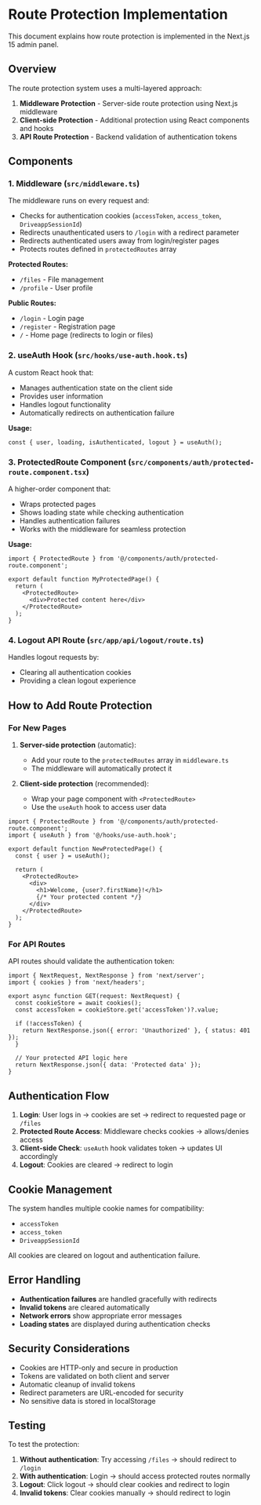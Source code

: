 # Route Protection Implementation

This document explains how route protection is implemented in the Next.js 15 admin panel.

## Overview

The route protection system uses a multi-layered approach:

1. **Middleware Protection** - Server-side route protection using Next.js middleware
2. **Client-side Protection** - Additional protection using React components and hooks
3. **API Route Protection** - Backend validation of authentication tokens

## Components

### 1. Middleware (`src/middleware.ts`)

The middleware runs on every request and:
- Checks for authentication cookies (`accessToken`, `access_token`, `DriveappSessionId`)
- Redirects unauthenticated users to `/login` with a redirect parameter
- Redirects authenticated users away from login/register pages
- Protects routes defined in `protectedRoutes` array

**Protected Routes:**
- `/files` - File management
- `/profile` - User profile

**Public Routes:**
- `/login` - Login page
- `/register` - Registration page
- `/` - Home page (redirects to login or files)

### 2. useAuth Hook (`src/hooks/use-auth.hook.ts`)

A custom React hook that:
- Manages authentication state on the client side
- Provides user information
- Handles logout functionality
- Automatically redirects on authentication failure

**Usage:**
```tsx
const { user, loading, isAuthenticated, logout } = useAuth();
```

### 3. ProtectedRoute Component (`src/components/auth/protected-route.component.tsx`)

A higher-order component that:
- Wraps protected pages
- Shows loading state while checking authentication
- Handles authentication failures
- Works with the middleware for seamless protection

**Usage:**
```tsx
import { ProtectedRoute } from '@/components/auth/protected-route.component';

export default function MyProtectedPage() {
  return (
    <ProtectedRoute>
      <div>Protected content here</div>
    </ProtectedRoute>
  );
}
```

### 4. Logout API Route (`src/app/api/logout/route.ts`)

Handles logout requests by:
- Clearing all authentication cookies
- Providing a clean logout experience

## How to Add Route Protection

### For New Pages

1. **Server-side protection** (automatic):
   - Add your route to the `protectedRoutes` array in `middleware.ts`
   - The middleware will automatically protect it

2. **Client-side protection** (recommended):
   - Wrap your page component with `<ProtectedRoute>`
   - Use the `useAuth` hook to access user data

```tsx
import { ProtectedRoute } from '@/components/auth/protected-route.component';
import { useAuth } from '@/hooks/use-auth.hook';

export default function NewProtectedPage() {
  const { user } = useAuth();

  return (
    <ProtectedRoute>
      <div>
        <h1>Welcome, {user?.firstName}!</h1>
        {/* Your protected content */}
      </div>
    </ProtectedRoute>
  );
}
```

### For API Routes

API routes should validate the authentication token:

```tsx
import { NextRequest, NextResponse } from 'next/server';
import { cookies } from 'next/headers';

export async function GET(request: NextRequest) {
  const cookieStore = await cookies();
  const accessToken = cookieStore.get('accessToken')?.value;

  if (!accessToken) {
    return NextResponse.json({ error: 'Unauthorized' }, { status: 401 });
  }

  // Your protected API logic here
  return NextResponse.json({ data: 'Protected data' });
}
```

## Authentication Flow

1. **Login**: User logs in → cookies are set → redirect to requested page or `/files`
2. **Protected Route Access**: Middleware checks cookies → allows/denies access
3. **Client-side Check**: `useAuth` hook validates token → updates UI accordingly
4. **Logout**: Cookies are cleared → redirect to login

## Cookie Management

The system handles multiple cookie names for compatibility:
- `accessToken`
- `access_token`
- `DriveappSessionId`

All cookies are cleared on logout and authentication failure.

## Error Handling

- **Authentication failures** are handled gracefully with redirects
- **Invalid tokens** are cleared automatically
- **Network errors** show appropriate error messages
- **Loading states** are displayed during authentication checks

## Security Considerations

- Cookies are HTTP-only and secure in production
- Tokens are validated on both client and server
- Automatic cleanup of invalid tokens
- Redirect parameters are URL-encoded for security
- No sensitive data is stored in localStorage

## Testing

To test the protection:

1. **Without authentication**: Try accessing `/files` → should redirect to `/login`
2. **With authentication**: Login → should access protected routes normally
3. **Logout**: Click logout → should clear cookies and redirect to login
4. **Invalid tokens**: Clear cookies manually → should redirect to login
